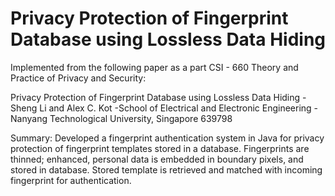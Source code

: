 # Privacy Protection of Fingerprint Database using Lossless Data Hiding
Implemented from the following paper as a part CSI - 660 Theory and Practice of Privacy and Security:

Privacy Protection of Fingerprint Database using Lossless Data Hiding
-Sheng Li and Alex C. Kot
-School of Electrical and Electronic Engineering
-Nanyang Technological University, Singapore 639798

Summary:
Developed a fingerprint authentication system in Java for privacy protection of fingerprint templates stored in a database.
Fingerprints are thinned; enhanced, personal data is embedded in boundary pixels, and stored in database. Stored template is retrieved and matched with incoming fingerprint for authentication.
